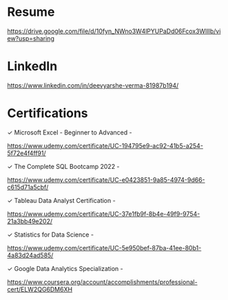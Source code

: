 # Resume

https://drive.google.com/file/d/10fyn_NWno3W4lPYUPaDd06Fcox3WIIlb/view?usp=sharing

# LinkedIn

https://www.linkedin.com/in/deevyarshe-verma-81987b194/

# Certifications

✓ Microsoft Excel - Beginner to Advanced - 

https://www.udemy.com/certificate/UC-194795e9-ac92-41b5-a254-5f72e4f4ff91/

✓ The Complete SQL Bootcamp 2022 - 

https://www.udemy.com/certificate/UC-e0423851-9a85-4974-9d66-c615d71a5cbf/

✓ Tableau Data Analyst Certification - 

https://www.udemy.com/certificate/UC-37e1fb9f-8b4e-49f9-9754-21a3bb49e202/

✓ Statistics for Data Science - 

https://www.udemy.com/certificate/UC-5e950bef-87ba-41ee-80b1-4a83d24ad585/

✓ Google Data Analytics Specialization - 

https://www.coursera.org/account/accomplishments/professional-cert/ELW2QG6DM6XH
